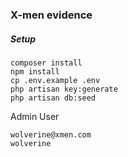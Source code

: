 ### X-men evidence

##### Setup
```
composer install
npm install
cp .env.example .env
php artisan key:generate
php artisan db:seed
```

Admin User
```
wolverine@xmen.com
wolverine
```